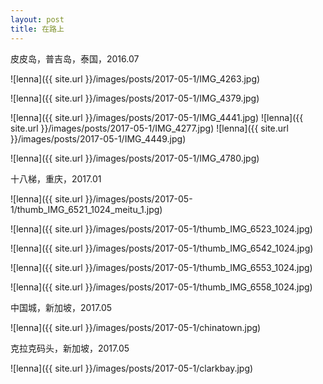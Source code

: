 ```yaml
---
layout: post
title: 在路上
---
```



<!--<img class="inline pull-right" src="/images/posts/IMG_4263.jpg" alt="1" />-->


<p>
皮皮岛，普吉岛，泰国，2016.07
</p>
![lenna]({{ site.url }}/images/posts/2017-05-1/IMG_4263.jpg)

![lenna]({{ site.url }}/images/posts/2017-05-1/IMG_4379.jpg)

![lenna]({{ site.url }}/images/posts/2017-05-1/IMG_4441.jpg)
![lenna]({{ site.url }}/images/posts/2017-05-1/IMG_4277.jpg)
![lenna]({{ site.url }}/images/posts/2017-05-1/IMG_4449.jpg)

![lenna]({{ site.url }}/images/posts/2017-05-1/IMG_4780.jpg)

<p>
十八梯，重庆，2017.01
</p>

![lenna]({{ site.url }}/images/posts/2017-05-1/thumb_IMG_6521_1024_meitu_1.jpg)


![lenna]({{ site.url }}/images/posts/2017-05-1/thumb_IMG_6523_1024.jpg)

![lenna]({{ site.url }}/images/posts/2017-05-1/thumb_IMG_6542_1024.jpg)

![lenna]({{ site.url }}/images/posts/2017-05-1/thumb_IMG_6553_1024.jpg)

![lenna]({{ site.url }}/images/posts/2017-05-1/thumb_IMG_6558_1024.jpg)
<p>
中国城，新加坡，2017.05
</p>

![lenna]({{ site.url }}/images/posts/2017-05-1/chinatown.jpg)
<p>
克拉克码头，新加坡，2017.05
</p>

![lenna]({{ site.url }}/images/posts/2017-05-1/clarkbay.jpg)


